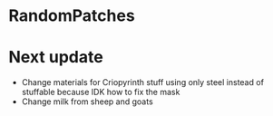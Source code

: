# RandomPatches

# Next update

- Change materials for Criopyrinth stuff using only steel instead of stuffable because IDK how to fix the mask
- Change milk from sheep and goats
